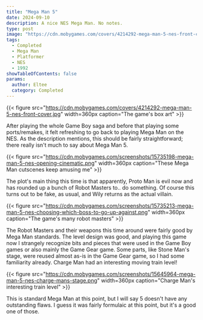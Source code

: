 ```yaml
---
title: "Mega Man 5"
date: 2024-09-10
description: A nice NES Mega Man. No notes.
type: post
image: "https://cdn.mobygames.com/covers/4214292-mega-man-5-nes-front-cover.jpg"
tags:
  - Completed
  - Mega Man
  - Platformer
  - NES
  - 1992
showTableOfContents: false
params:
  author: Eltee
  category: Completed
---
```


{{< figure src="https://cdn.mobygames.com/covers/4214292-mega-man-5-nes-front-cover.jpg" width=360px caption="The game's box art" >}}

After playing the whole Game Boy saga and before that playing some ports/remakes, it felt refreshing to go back to playing  Mega Man on the NES. As the description mentions, this should be fairly straightforward; there really isn't much to say about Mega Man 5.

{{< figure src="https://cdn.mobygames.com/screenshots/15735198-mega-man-5-nes-opening-cinematic.png" width=360px caption="These Mega Man cutscenes keep amusing me" >}}

The plot's main thing this time is that apparently, Proto Man is evil now and has rounded up a bunch of Robot Masters to.. do something. Of course this turns out to be fake, as usual, and Wily returns as the actual villain.

{{< figure src="https://cdn.mobygames.com/screenshots/15735213-mega-man-5-nes-choosing-which-boss-to-go-up-against.png" width=360px caption="The game's many robot masters" >}}

The Robot Masters and their weapons this time around were fairly good by Mega Man standards. The level design was good, and playing this game now I strangely recognize bits and pieces that were used in the Game Boy games or also mainly the Game Gear game. Some parts, like Stone Man's stage, were reused almost as-is in the Game Gear game, so I had some familiarity already. Charge Man had an interesting moving train level! 

{{< figure src="https://cdn.mobygames.com/screenshots/15645964-mega-man-5-nes-charge-mans-stage.png" width=360px caption="Charge Man's interesting train level" >}}

This is standard Mega Man at this point, but I will say 5 doesn't have any outstanding flaws. I guess it was fairly formulaic at this point, but it's a good one of those.